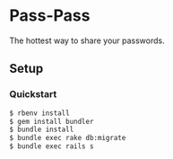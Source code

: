 # Pass-Pass

The hottest way to share your passwords.

## Setup

### Quickstart

```sh
$ rbenv install
$ gem install bundler
$ bundle install
$ bundle exec rake db:migrate
$ bundle exec rails s
```
